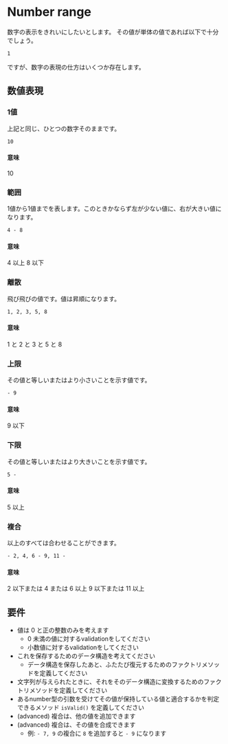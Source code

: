 # Number range

数字の表示をきれいにしたいとします。
その値が単体の値であれば以下で十分でしょう。

```
1
```

ですが、数字の表現の仕方はいくつか存在します。

## 数値表現

### 1値

上記と同じ、ひとつの数字そのままです。

```
10
```

#### 意味
10

### 範囲

1値から1値までを表します。このときかならず左が少ない値に、右が大きい値になります。

```
4 - 8
```

#### 意味
4 以上 8 以下


### 離散

飛び飛びの値です。値は昇順になります。

```
1, 2, 3, 5, 8
```

#### 意味
1 と 2 と 3 と 5 と 8


### 上限

その値と等しいまたはより小さいことを示す値です。

```
- 9
```

#### 意味
9 以下

### 下限

その値と等しいまたはより大きいことを示す値です。

```
5 -
```

#### 意味
5 以上

### 複合

以上のすべては合わせることができます。

```
- 2, 4, 6 - 9, 11 -
```

#### 意味
2 以下または 4 または 6 以上 9 以下または 11 以上

## 要件

* 値は 0 と正の整数のみを考えます
  * 0 未満の値に対するvalidationをしてください
  * 小数値に対するvalidationをしてください
* これを保存するためのデータ構造を考えてください
  * データ構造を保存したあと、ふたたび復元するためのファクトリメソッドを定義してください
* 文字列が与えられたときに、それをそのデータ構造に変換するためのファクトリメソッドを定義してください
* あるnumber型の引数を受けてその値が保持している値と適合するかを判定できるメソッド `isValid()` を定義してください
* (advanced) 複合は、他の値を追加できます
* (advanced) 複合は、その値を合成できます
  * 例: `- 7, 9` の複合に `8` を追加すると `- 9` になります